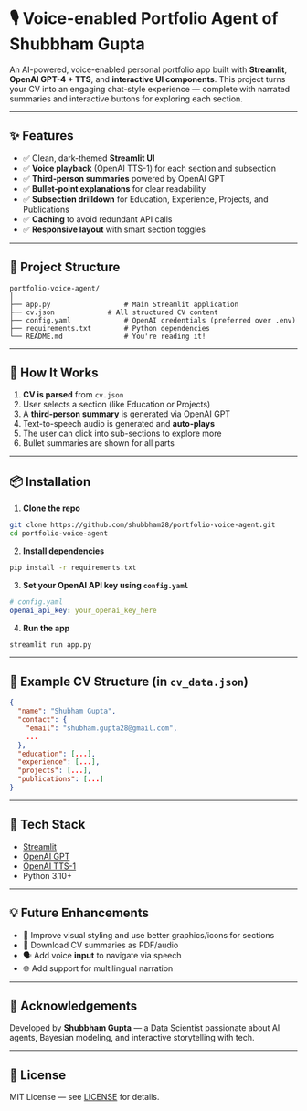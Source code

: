 # 🎙️ Voice-enabled Portfolio Agent of Shubbham Gupta

An AI-powered, voice-enabled personal portfolio app built with **Streamlit**, **OpenAI GPT-4 + TTS**, and **interactive UI components**. This project turns your CV into an engaging chat-style experience — complete with narrated summaries and interactive buttons for exploring each section.

---

## ✨ Features

- ✅ Clean, dark-themed **Streamlit UI**
- ✅ **Voice playback** (OpenAI TTS-1) for each section and subsection
- ✅ **Third-person summaries** powered by OpenAI GPT
- ✅ **Bullet-point explanations** for clear readability
- ✅ **Subsection drilldown** for Education, Experience, Projects, and Publications
- ✅ **Caching** to avoid redundant API calls
- ✅ **Responsive layout** with smart section toggles

---

## 🧱 Project Structure

```
portfolio-voice-agent/
│
├── app.py                  # Main Streamlit application
├── cv.json	            # All structured CV content
├── config.yaml             # OpenAI credentials (preferred over .env)
├── requirements.txt        # Python dependencies
└── README.md               # You're reading it!
```

---

## 🧠 How It Works

1. **CV is parsed** from `cv.json`
2. User selects a section (like Education or Projects)
3. A **third-person summary** is generated via OpenAI GPT
4. Text-to-speech audio is generated and **auto-plays**
5. The user can click into sub-sections to explore more
6. Bullet summaries are shown for all parts

---

## 📦 Installation

1. **Clone the repo**

```bash
git clone https://github.com/shubbham28/portfolio-voice-agent.git
cd portfolio-voice-agent
```

2. **Install dependencies**

```bash
pip install -r requirements.txt
```

3. **Set your OpenAI API key using `config.yaml`**

```yaml
# config.yaml
openai_api_key: your_openai_key_here
```

4. **Run the app**

```bash
streamlit run app.py
```

---

## 🧾 Example CV Structure (in `cv_data.json`)

```json
{
  "name": "Shubham Gupta",
  "contact": {
    "email": "shubham.gupta28@gmail.com",
    ...
  },
  "education": [...],
  "experience": [...],
  "projects": [...],
  "publications": [...]
}
```

---

## 🚀 Tech Stack

- [Streamlit](https://streamlit.io/)
- [OpenAI GPT](https://platform.openai.com/)
- [OpenAI TTS-1](https://platform.openai.com/docs/guides/text-to-speech)
- Python 3.10+

---

## 💡 Future Enhancements

- 🎨 Improve visual styling and use better graphics/icons for sections
- 📝 Download CV summaries as PDF/audio
- 🗣️ Add voice **input** to navigate via speech
- 🌐 Add support for multilingual narration

---

## 🙌 Acknowledgements

Developed by **Shubbham Gupta** — a Data Scientist passionate about AI agents, Bayesian modeling, and interactive storytelling with tech.

---

## 📄 License

MIT License — see [LICENSE](LICENSE) for details.
